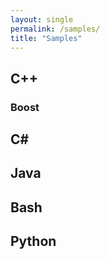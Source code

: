 ```yaml
---
layout: single
permalink: /samples/
title: "Samples"
---
```


## C++

### Boost

## C#

## Java

## Bash

## Python
